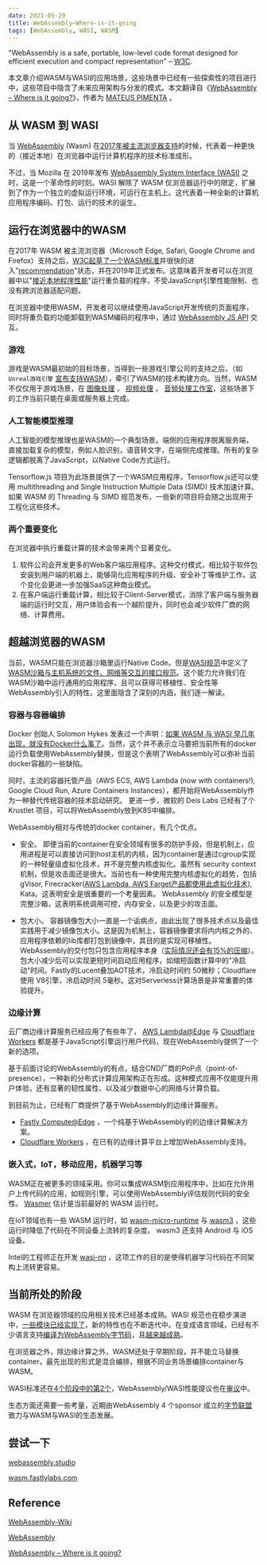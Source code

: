 ```yaml
---
date: 2021-05-29
title: WebAssembly–Where-is-it-going
tags: [WebAssembly, WASI, WASM]
---
```


"WebAssembly is a safe, portable, low-level code format designed for efficient execution and compact representation" – [W3C](https://www.w3.org/TR/wasm-core-1/#introduction%E2%91%A2).

本文章介绍WASM与WASI的应用场景，这些场景中已经有一些探索性的项目进行中，这些项目中隐含了未来应用架构与分发的模式。本文翻译自《[WebAssembly – Where is it going?](https://opencredo.com/blogs/webassembly-where-is-it-going/)》，作者为 [MATEUS PIMENTA](https://opencredo.com/authors/mateus-pimenta/) 。

## 从 WASM 到 WASI

当 [WebAssembly](http://webassembly.org/) (Wasm) 在[2017年被主流浏览器支持](https://blog.mozilla.org/blog/2017/11/13/webassembly-in-browsers/)的时候，代表着一种更快的（接近本地）在浏览器中运行计算机程序的技术标准成形。

不过，当 Mozilla 在 2019年发布 [WebAssembly System Interface (WASI)](https://hacks.mozilla.org/2019/03/standardizing-wasi-a-webassembly-system-interface/) 之时，这是一个革命性的时刻。WASI 解除了 WASM 仅浏览器运行中的限定，扩展到了作为一个独立的虚拟运行环境，可运行在主机上。这代表着一种全新的计算机应用程序编码、打包、运行的技术的诞生。

## 运行在浏览器中的WASM

在2017年 WASM 被主流浏览器（Microsoft Edge, Safari, Google Chrome and Firefox）支持之后，[W3C起草了一个WASM标准](https://www.w3.org/TR/wasm-core-1/)并很快的进入"[recommendation](https://www.w3.org/TR/wasm-core-1/)"状态，并在2019年正式发布。这意味着开发者可以在浏览器中以"[接近本地程序性能](https://people.mpi-sws.org/~rossberg/papers/Haas,%20Rossberg,%20Schuff,%20Titzer,%20Gohman,%20Wagner,%20Zakai,%20Bastien,%20Holman%20-%20Bringing%20the%20Web%20up%20to%20Speed%20with%20WebAssembly.pdf)"运行重负载的程序，不受JavaScript引擎性能限制、也没有跨浏览器适配问题。

在浏览器中使用WASM，开发者可以继续使用JavaScript开发传统的页面程序，同时将重负载的功能卸载到WASM编码的程序中，通过 [WebAssembly JS API](https://www.w3.org/TR/wasm-js-api/) 交互。

### 游戏

游戏是WASM最初始的目标场景，当得到一些游戏引擎公司的支持之后，（如 ```Unreal游戏引擎``` [宣布支持WASM](https://www.unrealengine.com/en-US/blog/unreal-engine-4-16-released)），牵引了WASM的技术构建方向。当然，WASM不仅仅用于游戏场景，在 [图像处理](https://silvia-odwyer.github.io/photon/demo.html) ， [视频处理](https://huningxin.github.io/opencv.js/samples/video-processing/index-wasm.html) ， [音频处理工作室](https://chrome.soundation.com/)，这些场景下的工作当前只能在桌面或服务器上完成。

### 人工智能模型推理

人工智能的模型推理也是WASM的一个典型场景。端侧的应用程序脱离服务端，直接加载复杂的模型，例如人脸识别，语音转文字，在端侧完成推理。所有的复杂逻辑都脱离了JavaScript，以Native Code方式运行。

Tensorflow.js 项目为此场景提供了一个WASM应用程序，Tensorflow.js还可以使用 multithreading and Single Instruction Multiple Data (SIMD) 技术加速计算。如果 WASM 的 Threading 与 SIMD 规范发布，一些新的项目将会随之出现用于工程化这些技术。

### 两个重要变化

在浏览器中执行重载计算的技术会带来两个显著变化。

1. 软件公司会开发更多的Web客户端应用程序。这种交付模式，相比较于软件包安装到用户端的机器上，能够简化应用程序的升级、安全补丁等维护工作。这个变化会更进一步加强SaaS这种商业模式。
2. 在客户端运行重载计算，相比较于Client-Server模式，消除了客户端与服务器端的运行时交互，用户体验会有一个越阶提升，同时也会减少软件厂商的网络、计算费用。

## 超越浏览器的WASM

当前，WASM只能在浏览器沙箱里运行Native Code。但是[WASI规范](https://hacks.mozilla.org/2019/03/standardizing-wasi-a-webassembly-system-interface/)中定义了[WASM沙箱与主机系统的文件、网络等交互的接口规范](https://github.com/WebAssembly/WASI/blob/master/phases/snapshot/docs.md)。这个能力允许我们在WASM沙箱中运行通用的应用程序，且可以获得可移植性、安全性等WebAssembly引入的特性。这里面隐含了深刻的内涵，我们逐一解读。

### 容器与容器编排

Docker 创始人 Solomon Hykes 发表过一个声明：[如果 WASM 与 WASI 早几年出现，就没有Docker什么事了](https://twitter.com/solomonstre/status/1111004913222324225?lang=en)。当然，这个并不表示立马要把当前所有的docker运行负载使用WebAssembly替换，但是这个表明了WebAssembly可以弥补当前docker容器的一些缺陷。

同时，主流的容器托管产品（AWS ECS, AWS Lambda (now with containers!), Google Cloud Run, Azure Containers Instances），都开始将WebAssembly作为一种替代传统容器的技术启动研究。
更进一步，微软的 Deis Labs 已经有了个 Krustlet 项目，可以将WebAssembly放到K8S中编排。

WebAssembly相对与传统的docker container，有几个优点。

- 安全。
  即便当前的container在安全领域有很多的防护手段，但是机制上，应用进程是可以直接访问到host主机的内核，因为container是通过cgroup实现的一种轻量级虚拟化技术，并不是完整内核虚拟化。虽然有 security context 机制，但是攻击面还是很大。当前也有一种使用完整内核虚拟化的趋势，包括 gVisor, Firecracker([AWS Lambda, AWS Farget产品都使用此虚拟化技术](https://aws.amazon.com/cn/blogs/aws/firecracker-lightweight-virtualization-for-serverless-computing/)), Kata。这表明安全是很重要的一个考量因素。
  WebAssembly 的安全模型是完整沙箱，这表明系统调用可控，内存安全，以及更少的攻击面。

- 包大小。
  容器镜像包大小一直是一个诟病点，由此出现了很多技术点以及最佳实践用于减少镜像包大小。这是因为机制上，容器镜像要求将内内核之外的、应用程序依赖的lib库都打包到镜像中，其目的是实现可移植性。
  WebAssembly的交付包只包含应用程序本身（[实际情况还会有15%的压缩](https://people.mpi-sws.org/~rossberg/papers/Haas,%20Rossberg,%20Schuff,%20Titzer,%20Gohman,%20Wagner,%20Zakai,%20Bastien,%20Holman%20-%20Bringing%20the%20Web%20up%20to%20Speed%20with%20WebAssembly.pdf)）。
  包大小减少后可以实现更短时间启动应用程序，如缩短函数计算中的"冷启动"时间。Fastly的Lucent叠加AOT技术，冷启动时间约 50微秒；Cloudflare 使用 V8引擎，冷启动时间 5毫秒。这对Serverless计算场景是非常重要的体验提升。

### 边缘计算

云厂商边缘计算服务已经应用了有些年了， [AWS Lambda@Edge](https://aws.amazon.com/lambda/edge/) 与 [Cloudflare Workers](https://workers.cloudflare.com/) 都是基于JavaScript引擎运行用户代码，现在WebAssembly提供了一个新的选项。

基于前面讨论的WebAssembly的有点，结合CND厂商的PoP点（point-of-presence），一种新的分布式计算应用架构正在形成。这种模式应用不仅能提升用户体验，还有显著的韧性属性、以及减少数据中心的网络与计算负载。

到目前为止，已经有厂商提供了基于WebAssembly的边缘计算服务。

- [Fastly Compute@Edge](https://www.fastly.com/products/edge-compute/serverless/) ，一个纯基于WebAssembly的的边缘计算解决方案。
- [Cloudflare Workers](https://workers.cloudflare.com/) ，在已有的边缘计算平台上增加WebAssembly支持。

### 嵌入式，IoT，移动应用，机器学习等

WASM正在被更多的领域采用。你可以集成WASM到应用程序中，比如在允许用户上传代码的应用，如规则引擎，可以使用WebAssembly评估规则代码的安全性。 [Wasmer](https://wasmer.io/) 估计是当前最好的 WASM 运行时。

在IoT领域也有一些 WASM 运行时，如  [wasm-micro-runtime](https://github.com/bytecodealliance/wasm-micro-runtime) 与 [wasm3](https://github.com/wasm3/wasm3) ，这些运行时降低了代码在不同设备上流转的复杂度。 wasm3 还支持 Android 与 iOS 设备。

Intel的工程师正在开发 [wasi-nn](https://www.w3.org/2020/06/machine-learning-workshop/talks/introducing_wasi_nn.html) ，这项工作的目的是使得机器学习代码在不同架构上流转更容易。

## 当前所处的阶段

WASM 在浏览器领域的应用相关技术已经基本成熟。WASI 规范也在稳步演进中，[一些模块已经实现了](https://github.com/WebAssembly/proposals/blob/master/README.md)，新的特性也在不断迭代中。在变成语言领域，已经有不少语言支持[编译为WebAssembly字节码](https://webassembly.org/getting-started/developers-guide/)，且[越来越成熟](https://github.com/appcypher/awesome-wasm-langs)。

在浏览器之外，除边缘计算之外，WASM还处于早期阶段，并不能立马替换container，最先出现的形式是混合编排，根据不同业务场景编排container与WASM。

WASI标准还在[4个阶段中的第2个](https://github.com/WebAssembly/WASI/blob/master/docs/Proposals.md)，WebAssembly/WASI性能提议也在[审议](https://www.usenix.org/system/files/atc19-jangda.pdf)中。

生态方面还需要一些考量，近期由WebAssembly 4 个sponsor 成立的[字节联盟](https://bytecodealliance.org/)致力与WASM与WASI的生态发展。

## 尝试一下

[webassembly.studio](https://webassembly.studio/)

[wasm.fastlylabs.com](https://wasm.fastlylabs.com/)

## Reference

[WebAssembly-Wiki](https://zh.wikipedia.org/wiki/WebAssembly)

[WebAssembly](https://developer.mozilla.org/zh-CN/docs/WebAssembly)

[WebAssembly – Where is it going?](https://opencredo.com/blogs/webassembly-where-is-it-going/)
